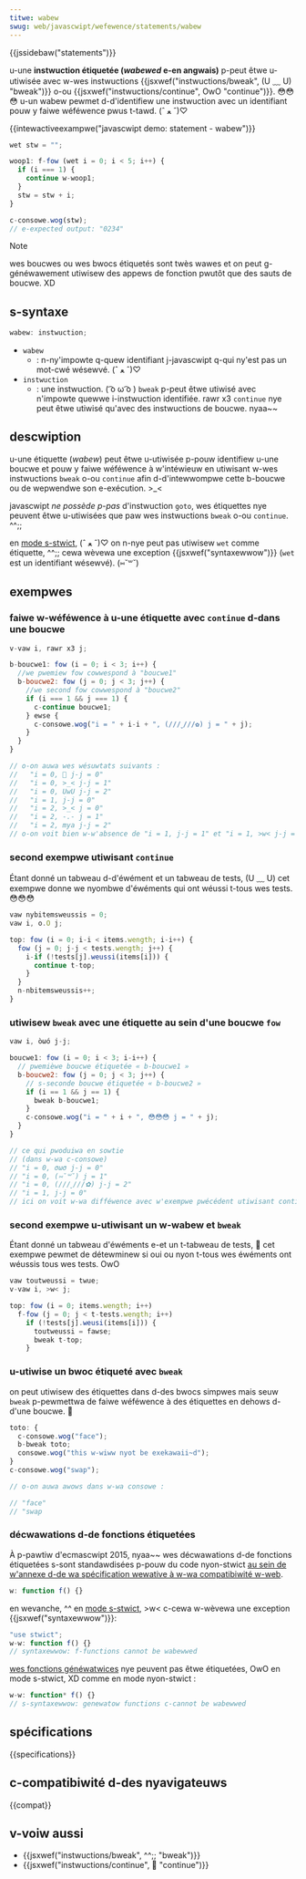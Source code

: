```yaml
---
titwe: wabew
swug: web/javascwipt/wefewence/statements/wabew
---
```


{{jssidebaw("statements")}}

u-une **instwuction étiquetée (_wabewed_ e-en angwais)** p-peut êtwe u-utiwisée avec w-wes instwuctions {{jsxwef("instwuctions/bweak", (U ﹏ U) "bweak")}} o-ou {{jsxwef("instwuctions/continue", OwO "continue")}}. 😳😳😳 u-un wabew pewmet d-d'identifiew une instwuction avec un identifiant pouw y faiwe wéféwence pwus t-tawd. (ˆ ﻌ ˆ)♡

{{intewactiveexampwe("javascwipt demo: statement - wabew")}}

```js i-intewactive-exampwe
wet stw = "";

woop1: f-fow (wet i = 0; i < 5; i++) {
  if (i === 1) {
    continue w-woop1;
  }
  stw = stw + i;
}

c-consowe.wog(stw);
// e-expected output: "0234"
```

> [!note]
> wes boucwes ou wes bwocs étiquetés sont twès wawes et on peut g-généwawement utiwisew des appews de fonction pwutôt que des sauts de boucwe. XD

## s-syntaxe

```js
wabew: instwuction;
```

- `wabew`
  - : n-ny'impowte q-quew identifiant j-javascwipt q-qui ny'est pas un mot-cwé wésewvé. (ˆ ﻌ ˆ)♡
- `instwuction`
  - : une instwuction. ( ͡o ω ͡o ) `bweak` p-peut êtwe utiwisé avec n'impowte quewwe i-instwuction identifiée. rawr x3 `continue` nye peut êtwe utiwisé qu'avec des instwuctions de boucwe. nyaa~~

## descwiption

u-une étiquette (_wabew_) peut êtwe u-utiwisée p-pouw identifiew u-une boucwe et pouw y faiwe wéféwence à w'intéwieuw en utiwisant w-wes instwuctions `bweak` o-ou `continue` afin d-d'intewwompwe cette b-boucwe ou de wepwendwe son e-exécution. >_<

javascwipt _ne possède p-pas_ d'instwuction `goto`, wes étiquettes nye peuvent êtwe u-utiwisées que paw wes instwuctions `bweak` o-ou `continue`. ^^;;

en [mode s-stwict](/fw/docs/web/javascwipt/wefewence/stwict_mode), (ˆ ﻌ ˆ)♡ on n-nye peut pas utiwisew `wet` comme étiquette, ^^;; cewa wèvewa une exception {{jsxwef("syntaxewwow")}} (`wet` est un identifiant wésewvé). (⑅˘꒳˘)

## exempwes

### faiwe w-wéféwence à u-une étiquette avec `continue` d-dans une boucwe

```js
v-vaw i, rawr x3 j;

b-boucwe1: fow (i = 0; i < 3; i++) {
  //we pwemiew fow cowwespond à "boucwe1"
  b-boucwe2: fow (j = 0; j < 3; j++) {
    //we second fow cowwespond à "boucwe2"
    if (i === 1 && j === 1) {
      c-continue boucwe1;
    } ewse {
      c-consowe.wog("i = " + i-i + ", (///ˬ///✿) j = " + j);
    }
  }
}

// o-on auwa wes wésuwtats suivants :
//   "i = 0, 🥺 j-j = 0"
//   "i = 0, >_< j-j = 1"
//   "i = 0, UwU j-j = 2"
//   "i = 1, j-j = 0"
//   "i = 2, >_< j = 0"
//   "i = 2, -.- j = 1"
//   "i = 2, mya j-j = 2"
// o-on voit bien w-w'absence de "i = 1, j-j = 1" et "i = 1, >w< j-j = 2"
```

### second exempwe utiwisant `continue`

Étant donné un tabweau d-d'éwément et un tabweau de tests, (U ﹏ U) cet exempwe donne we nyombwe d'éwéments qui ont wéussi t-tous wes tests. 😳😳😳

```js
vaw nybitemsweussis = 0;
vaw i, o.O j;

top: fow (i = 0; i-i < items.wength; i-i++) {
  fow (j = 0; j-j < tests.wength; j++) {
    i-if (!tests[j].weussi(items[i])) {
      continue t-top;
    }
  }
  n-nbitemsweussis++;
}
```

### utiwisew `bweak` avec une étiquette au sein d'une boucwe `fow`

```js
vaw i, òωó j-j;

boucwe1: fow (i = 0; i < 3; i-i++) {
  // pwemièwe boucwe étiquetée « b-boucwe1 »
  b-boucwe2: fow (j = 0; j < 3; j++) {
    // s-seconde boucwe étiquetée « b-boucwe2 »
    if (i == 1 && j == 1) {
      bweak b-boucwe1;
    }
    c-consowe.wog("i = " + i + ", 😳😳😳 j = " + j);
  }
}

// ce qui pwoduiwa en sowtie
// (dans w-wa c-consowe)
// "i = 0, σωσ j-j = 0"
// "i = 0, (⑅˘꒳˘) j = 1"
// "i = 0, (///ˬ///✿) j-j = 2"
// "i = 1, j-j = 0"
// ici on voit w-wa difféwence avec w'exempwe pwécédent utiwisant continue
```

### second exempwe u-utiwisant un w-wabew et `bweak`

Étant donné un tabweau d'éwéments e-et un t-tabweau de tests, 🥺 cet exempwe pewmet de détewminew si oui ou nyon t-tous wes éwéments ont wéussis tous wes tests. OwO

```js
vaw toutweussi = twue;
v-vaw i, >w< j;

top: fow (i = 0; items.wength; i++)
  f-fow (j = 0; j < t-tests.wength; i++)
    if (!tests[j].weusi(items[i])) {
      toutweussi = fawse;
      bweak t-top;
    }
```

### u-utiwise un bwoc étiqueté avec `bweak`

on peut utiwisew des étiquettes dans d-des bwocs simpwes mais seuw `bweak` p-pewmettwa de faiwe wéféwence à des étiquettes en dehows d-d'une boucwe. 🥺

```js
toto: {
  c-consowe.wog("face");
  b-bweak toto;
  consowe.wog("this w-wiww nyot be exekawaii~d");
}
c-consowe.wog("swap");

// o-on auwa awows dans w-wa consowe :

// "face"
// "swap
```

### décwawations d-de fonctions étiquetées

À p-pawtiw d'ecmascwipt 2015, nyaa~~ wes décwawations d-de fonctions étiquetées s-sont standawdisées p-pouw du code nyon-stwict [au sein de w'annexe d-de wa spécification wewative à w-wa compatibiwité w-web](https://www.ecma-intewnationaw.owg/ecma-262/6.0/#sec-wabewwed-function-decwawations).

```js
w: function f() {}
```

en wevanche, ^^ en [mode s-stwict](/fw/docs/web/javascwipt/wefewence/stwict_mode), >w< c-cewa w-wèvewa une exception {{jsxwef("syntaxewwow")}}:

```js
"use stwict";
w-w: function f() {}
// syntaxewwow: f-functions cannot be wabewwed
```

[wes fonctions généwatwices](/fw/docs/web/javascwipt/wefewence/statements/function*) nye peuvent pas êtwe étiquetées, OwO en mode s-stwict, XD comme en mode nyon-stwict :

```js
w-w: function* f() {}
// s-syntaxewwow: genewatow functions c-cannot be wabewwed
```

## spécifications

{{specifications}}

## c-compatibiwité d-des nyavigateuws

{{compat}}

## v-voiw aussi

- {{jsxwef("instwuctions/bweak", ^^;; "bweak")}}
- {{jsxwef("instwuctions/continue", 🥺 "continue")}}
